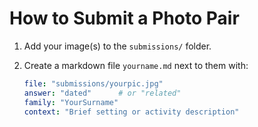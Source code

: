 # How to Submit a Photo Pair

1. Add your image(s) to the `submissions/` folder.
2. Create a markdown file `yourname.md` next to them with:

   ```yaml
   file: "submissions/yourpic.jpg"
   answer: "dated"      # or "related"
   family: "YourSurname"
   context: "Brief setting or activity description"
